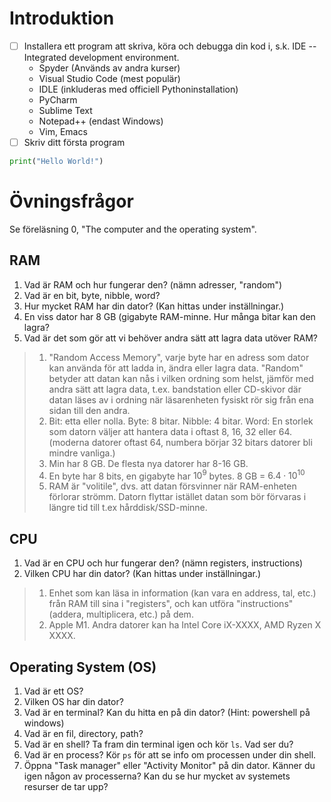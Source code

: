 # Introduktion

- [ ] Installera ett program att skriva, köra och debugga din kod i, s.k. IDE -- Integrated development environment.
    - Spyder (Används av andra kurser)
    - Visual Studio Code (mest populär)
    - IDLE (inkluderas med officiell Pythoninstallation)
    - PyCharm
    - Sublime Text
    - Notepad++ (endast Windows)
    - Vim, Emacs
- [ ] Skriv ditt första program

```python
print("Hello World!")
```

# Övningsfrågor

Se föreläsning 0, "The computer and the operating system".

## RAM

1. Vad är RAM och hur fungerar den? (nämn adresser, "random")
2. Vad är en bit, byte, nibble, word?
3. Hur mycket RAM har din dator? (Kan hittas under inställningar.)
4. En viss dator har 8 GB (gigabyte RAM-minne. Hur många bitar kan den lagra?
5. Vad är det som gör att vi behöver andra sätt att lagra data utöver RAM?

> 1. "Random Access Memory", varje byte har en adress som dator kan använda för
>    att ladda in, ändra eller lagra data. "Random" betyder att datan kan nås i
>    vilken ordning som helst, jämför med andra sätt att lagra data, t.ex.
>    bandstation eller CD-skivor där datan läses av i ordning när läsarenheten
>    fysiskt rör sig från ena sidan till den andra.
> 2. Bit: etta eller nolla. Byte: 8 bitar. Nibble: 4 bitar. Word: En storlek
>    som datorn väljer att hantera data i oftast 8, 16, 32 eller 64. (moderna
>    datorer oftast 64, numbera börjar 32 bitars datorer bli mindre vanliga.)
> 3. Min har 8 GB. De flesta nya datorer har 8-16 GB.
> 4. En byte har 8 bits, en gigabyte har $10^9$ bytes. 8 GB = $6.4 \cdot 10^10$
> 5. RAM är "volitile", dvs. att datan försvinner när RAM-enheten förlorar
>    strömm. Datorn flyttar istället datan som bör förvaras i längre tid till
>    t.ex hårddisk/SSD-minne.


## CPU

1. Vad är en CPU och hur fungerar den? (nämn registers, instructions)
2. Vilken CPU har din dator? (Kan hittas under inställningar.)


> 1. Enhet som kan läsa in information (kan vara en address, tal, etc.) från
>    RAM till sina i "registers", och kan utföra "instructions" (addera,
>    multiplicera, etc.) på dem.
> 2. Apple M1. Andra datorer kan ha Intel Core iX-XXXX, AMD Ryzen X XXXX.



## Operating System (OS)

1. Vad är ett OS?
2. Vilken OS har din dator?
3. Vad är en terminal? Kan du hitta en på din dator? (Hint: powershell på windows)
4. Vad är en fil, directory, path?
5. Vad är en shell? Ta fram din terminal igen och kör `ls`. Vad ser du?
6. Vad är en process? Kör `ps` för att se info om processen under din shell.
7. Öppna "Task manager" eller "Activity Monitor" på din dator. Känner du igen
   någon av processerna? Kan du se hur mycket av systemets resurser de tar upp?
